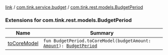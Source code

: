 [link](../../index.md) / [com.tink.service.budget](../index.md) / [com.tink.rest.models.BudgetPeriod](./index.md)

### Extensions for com.tink.rest.models.BudgetPeriod

| Name | Summary |
|---|---|
| [toCoreModel](to-core-model.md) | `fun BudgetPeriod.toCoreModel(budgetAmount: `[`Amount`](../../com.tink.model.misc/-amount/index.md)`): `[`BudgetPeriod`](../../com.tink.model.budget/-budget-period.md) |
